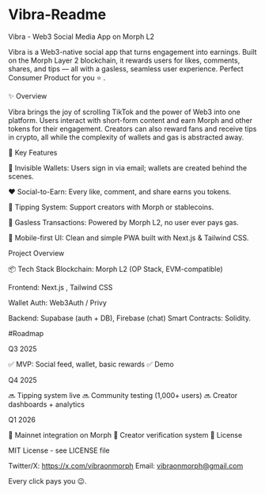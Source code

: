 # Vibra-Readme
Vibra - Web3 Social Media App on Morph L2 

Vibra is a Web3-native social app that turns engagement into earnings. Built on the Morph Layer 2 blockchain, it rewards users for likes, comments, shares, and tips — all with a gasless, seamless user experience. Perfect Consumer Product for you ⭐ .

✨ Overview 

Vibra brings the joy of scrolling TikTok and the power of Web3 into one platform. Users interact with short-form content and earn Morph and other tokens for their engagement. Creators can also reward fans and receive tips in crypto, all while the complexity of wallets and gas is abstracted away.

🚀 Key Features 

🧠 Invisible Wallets: Users sign in via email; wallets are created behind the scenes. 

❤️ Social-to-Earn: Every like, comment, and share earns you tokens. 

💸 Tipping System: Support creators with Morph or stablecoins. 

🔐 Gasless Transactions: Powered by Morph L2, no user ever pays gas.

📱 Mobile-first UI: Clean and simple PWA built with Next.js & Tailwind CSS.  

Project Overview

📦 Tech Stack Blockchain: Morph L2 (OP Stack, EVM-compatible) 

Frontend: Next.js , Tailwind CSS

Wallet Auth: Web3Auth / Privy 

Backend: Supabase (auth + DB), Firebase (chat) Smart Contracts: Solidity.

#Roadmap

 Q3 2025 
 
 ✅ MVP: Social feed, wallet, basic rewards ✅ Demo 
 
 Q4 2025 
 
 🔜 Tipping system live 🔜 Community testing (1,000+ users) 🔜 Creator dashboards + analytics
 
 Q1 2026 
 
  🎯 Mainnet integration on Morph 🎯 Creator verification system 📄 License 

MIT License - see LICENSE file

 Twitter/X: https://x.com/vibraonmorph
Email: vibraonmorph@gmail.com

 Every click pays you 😉.

